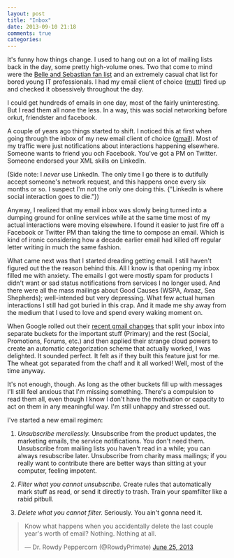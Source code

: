 ```yaml
---
layout: post
title: "Inbox"
date: 2013-09-10 21:18
comments: true
categories: 
---
```


It's funny how things change. I used to hang out on a lot of mailing
lists back in the day, some pretty high-volume ones. Two that come to
mind were the [Belle and Sebastian fan list][sinister] and an
extremely casual chat list for bored young IT professionals. I had my
email client of choice ([mutt][mutt]) fired up and checked it
obsessively throughout the day.

I could get hundreds of emails in one day, most of the fairly
uninteresting. But I read them all none the less. In a way, this was
social networking before orkut, friendster and facebook.

A couple of years ago things started to shift. I noticed this at first
when going through the inbox of my new email client of choice
([gmail][gmail]). Most of my traffic were just notifications about
interactions happening elsewhere. Someone wants to friend you och
Facebook. You've got a PM on Twitter. Someone endorsed your XML skills
on LinkedIn.

(Side note: I _never_ use LinkedIn. The only time I go there is to
dutifully accept someone's network request, and this happens once every six
months or so. I suspect I'm not the only one doing this. {"LinkedIn is
where social interaction goes to die."})

Anyway, I realized that my email inbox was slowly being turned into a
dumping ground for online services while at the same time most of my
actual interactions were moving elsewhere. I found it easier to just
fire off a Facebook or Twitter PM than taking the time to compose an
email. Which is kind of ironic considering how a decade earlier email
had killed off regular letter writing in much the same fashion.

What came next was that I started dreading getting email. I still
haven't figured out the the reason behind this. All I know is that
opening my inbox filled me with anxiety. The emails I got were mostly
spam for products I didn't want or sad status notifications from
services I no longer used. And there were all the mass mailings about
Good Causes (WSPA, Avaaz, Sea Shepherds); well-intended but very
depressing. What few actual human interactions I still had got buried
in this crap. And it made me shy away from the medium that I used to
love and spend every waking moment on.

When Google rolled out their [recent gmail changes][gmailinbox] that
split your inbox into separate buckets for the important stuff
(Primary) and the rest (Social, Promotions, Forums, etc.) and then
applied their strange cloud powers to create an automatic
categorization scheme that actually worked, I was delighted. It
sounded perfect. It felt as if they built this feature just for
me. The wheat got separated from the chaff and it all worked! Well,
most of the time anyway.

It's not enough, though. As long as the other buckets fill up with
messages I'll still feel anxious that I'm missing something. There's a
compulsion to read them all, even though I know I don't have the
motivation or capacity to act on them in any meaningful way. I'm still
unhappy and stressed out.

I've started a new email regimen:

 1. *Unsubscribe mercilessly.* Unsubscribe from the product updates, the
    marketing emails, the service notifications. You don't need
    them. Unsubscribe from mailing lists you haven't read in a while;
    you can always resubscribe later. Unsubscribe from charity mass
    mailings; if you really want to contribute there are better ways
    than sitting at your computer, feeling impotent.

 2. *Filter what you cannot unsubscribe.* Create rules that
    automatically mark stuff as read, or send it directly to trash.
    Train your spamfilter like a rabid pitbull.

 3. *Delete what you cannot filter.* Seriously. You ain't gonna need it. 

<blockquote class="twitter-tweet"><p>Know what happens when you accidentally delete the last couple year&#39;s worth of email? Nothing. Nothing at all.</p>&mdash; Dr. Rowdy Peppercorn (@RowdyPrimate) <a href="https://twitter.com/RowdyPrimate/statuses/349626068828819458">June 25, 2013</a></blockquote>
<script async src="//platform.twitter.com/widgets.js" charset="utf-8"></script>

[gmail]:http://gmail.com
[gmailinbox]:http://gmailblog.blogspot.se/2013/05/a-new-inbox-that-puts-you-back-in.html
[mutt]:http://www.mutt.org
[sinister]:http://www.missprint.org/sinister/
